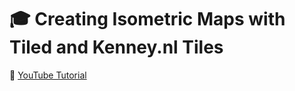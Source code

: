 # :mortar_board: Creating Isometric Maps with Tiled and Kenney.nl Tiles

:link: [YouTube Tutorial](https://youtu.be/pVBlwO4wM_w?si=hMqf6WZHg6xB9XXM)
